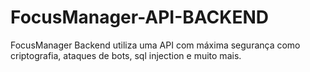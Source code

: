 # FocusManager-API-BACKEND
FocusManager Backend utiliza uma API com máxima segurança como criptografia, ataques de bots, sql injection e muito mais.
